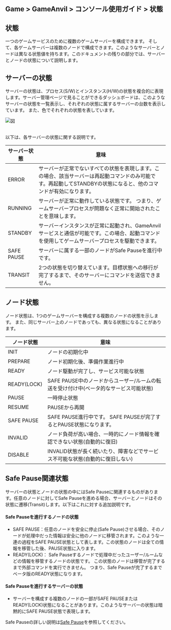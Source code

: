 ## Game > GameAnvil > コンソール使用ガイド > 状態


## 状態
一つのゲームサービスのために複数のゲームサーバーを構成できます。 そして、各ゲームサーバーは複数のノードで構成できます。このようなサーバーとノードは異なる状態値を持ちます。このドキュメントの残りの部分では、サーバーとノードの状態について説明します。



## サーバーの状態

サーバーの状態は、プロセス(S/W)とインスタンス(H/W)の状態を複合的に表現します。サーバー管理ページで見ることができるダッシュボードは、このようなサーバーの状態を一覧表示し、それぞれの状態に属するサーバーの台数を表示しています。 また、色でそれぞれの状態を表しています。

![図](https://static.toastoven.net/prod_gameanvil/images/console/v2/state/monitoring_dashboard.png)

<br>
以下は、各サーバーの状態に関する説明です。

| サーバー状態     | 意味                                                                                        |
|------------|-------------------------------------------------------------------------------------------|
| ERROR      | サーバーが正常でないすべての状態を表現します。この場合、該当サーバーは再起動コマンドのみ可能です。再起動してSTANDBYの状態になると、他のコマンドが有効になります。 |
| RUNNING    | サーバーが正常に動作している状態です。 つまり、ゲームサーバープロセスが問題なく正常に開始されたことを意味します。                                       |
| STANDBY    | サーバーインスタンスが正常に起動され、GameAnvilサービスと通信が可能です。この場合、起動コマンドを使用してゲームサーバープロセスを駆動できます。    |
| SAFE PAUSE | サーバーに属する一部のノードがSafe Pauseを進行中です。                                |
| TRANSIT    | 2つの状態を切り替えています。目標状態への移行が完了するまで、そのサーバーにコマンドを送信できません。                                |


## ノード状態

ノード状態は、1つのゲームサーバーを構成する複数のノードの状態を示します。 また、同じサーバー上のノードであっても、異なる状態になることがあります。

| ノード状態 | 意味 |
| ----------- | --------------------------- |
| INIT | ノードの初期化中 |
| PREPARE | ノード初期化後、準備作業進行中 |
| READY | ノード駆動が完了し、サービス可能な状態 |
| READY(LOCK) | SAFE PAUSE中のノードからユーザー/ルームの転送を受け付け中(ベータ的なサービス可能状態) |
| PAUSE | 一時停止状態 |
| RESUME | PAUSEから再開 |
| SAFE PAUSE | SAFE PAUSE進行中です。 SAFE PAUSEが完了するとPAUSE状態になります。 |
| INVALID | ノード負荷が高い場合、一時的にノード情報を確認できない状態(自動的に復旧) |
| DISABLE | INVALID状態が長く続いたり、障害などでサービス不可能な状態(自動的に復旧しない) |



## Safe Pause関連状態

サーバーの状態とノードの状態の中にはSafe Pauseに関連するものがあります。任意のノードに対してSafe Pauseを進める場合、サーバーとノードはその状態に遷移(Transit)します。以下はこれに対する追加説明です。


#### Safe Pauseを進行するノードの状態

* SAFE PAUSE：任意のノードを安全に停止(Safe Pause)させる場合、そのノードが処理中だった情報は安全に他のノードに移管されます。このような一連の過程をSAFE PAUSE状態として表します。この状態のノードは全ての情報を移管した後、PAUSE状態に入ります。
* READY(LOCK)： Safe Pauseするノードで処理中だったユーザー/ルームなどの情報を移管するノードの状態です。 この状態のノードは移管が完了するまで外部コマンドを実行できません。 つまり、Safe Pauseが完了するまでベータ版のREADY状態になります。

#### Safe Pauseを進行するサーバーの状態

* サーバーを構成する複数のノードの一部がSAFE PAUSEまたはREADY(LOCK)状態になることがあります。このようなサーバーの状態は暗黙的にSAFE PAUSE状態で表現します。


Safe Pauseの詳しい説明は[Safe Pause](console-07-safe-pause.md)を参照してください。
